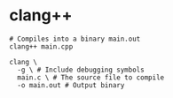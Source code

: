 # clang++

```shell
# Compiles into a binary main.out
clang++ main.cpp
```

```shell
clang \
  -g \ # Include debugging symbols
  main.c \ # The source file to compile
  -o main.out # Output binary
```
